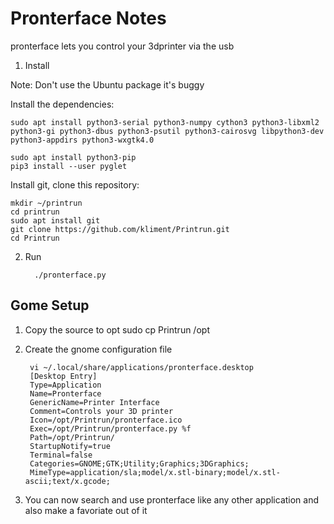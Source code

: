 # Pronterface Notes
pronterface lets you control your 3dprinter via the usb

1. Install

Note: Don't use the Ubuntu package it's buggy

Install the dependencies:

```
sudo apt install python3-serial python3-numpy cython3 python3-libxml2 python3-gi python3-dbus python3-psutil python3-cairosvg libpython3-dev python3-appdirs python3-wxgtk4.0

```

```
sudo apt install python3-pip
pip3 install --user pyglet

```

Install git, clone this repository:

```
mkdir ~/printrun
cd printrun
sudo apt install git
git clone https://github.com/kliment/Printrun.git
cd Printrun

```
2. Run

         ./pronterface.py
## Gome Setup
1. Copy the source to opt
        sudo cp Printrun /opt
2. Create the gnome configuration file

        vi ~/.local/share/applications/pronterface.desktop
        [Desktop Entry]
        Type=Application
        Name=Pronterface
        GenericName=Printer Interface
        Comment=Controls your 3D printer
        Icon=/opt/Printrun/pronterface.ico
        Exec=/opt/Printrun/pronterface.py %f
        Path=/opt/Printrun/
        StartupNotify=true
        Terminal=false
        Categories=GNOME;GTK;Utility;Graphics;3DGraphics;
        MimeType=application/sla;model/x.stl-binary;model/x.stl-ascii;text/x.gcode;

4. You can now search and use pronterface like any other application and also make a favoriate out of it
<!--stackedit_data:
eyJoaXN0b3J5IjpbLTEzMTk0OTE4MTgsLTY4ODAyOTYyMSwxMD
UzODI4MDIxLC0xNzcyMzMyNDkzLDEzMjQxMzA1NjBdfQ==
-->